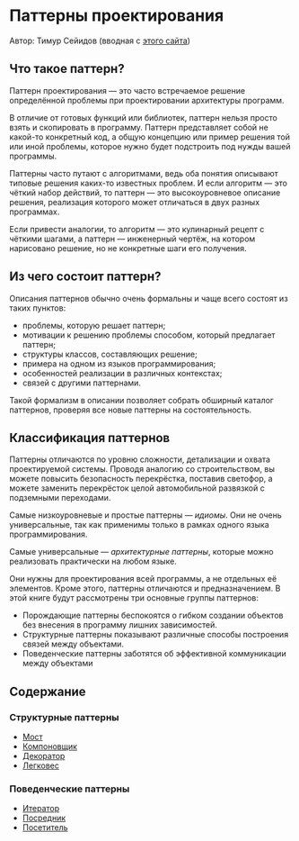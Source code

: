 # Паттерны проектирования
Автор: Тимур Сейидов (вводная с [этого сайта](https://refactoring.guru))

Что такое паттерн?
-------------
Паттерн проектирования — это часто встречаемое решение
определённой проблемы при проектировании архитектуры
программ.

В отличие от готовых функций или библиотек, паттерн
нельзя просто взять и скопировать в программу. Паттерн
представляет собой не какой-то конкретный код, а общую
концепцию или пример решения той или иной проблемы,
которое нужно будет подстроить под нужды вашей
программы.

Паттерны часто путают с алгоритмами, ведь оба понятия
описывают типовые решения каких-то известных проблем.
И если алгоритм — это чёткий набор действий, то паттерн
— это высокоуровневое описание решения, реализация
которого может отличаться в двух разных программах.

Если привести аналогии, то алгоритм — это кулинарный
рецепт с чёткими шагами, а паттерн — инженерный чертёж,
на котором нарисовано решение, но не конкретные шаги
его получения.

Из чего состоит паттерн?
-------------

Описания паттернов обычно очень формальны и чаще
всего состоят из таких пунктов:

* проблемы, которую решает паттерн;
* мотивации к решению проблемы способом, который
предлагает паттерн;
* структуры классов, составляющих решение;
* примера на одном из языков программирования;
* особенностей реализации в различных контекстах;
* связей с другими паттернами.

Такой формализм в описании позволяет собрать обширный
каталог паттернов, проверяя все новые паттерны на
состоятельность.

Классификация паттернов
-------------

Паттерны отличаются по уровню сложности, детализации и
охвата проектируемой системы. Проводя аналогию со
строительством, вы можете повысить безопасность
перекрёстка, поставив светофор, а можете заменить
перекрёсток целой автомобильной развязкой с
подземными переходами.

Самые низкоуровневые и простые паттерны — *идиомы*. Они
не очень универсальные, так как применимы только в
рамках одного языка программирования.

Самые универсальные — *архитектурные паттерны*,
которые можно реализовать практически на любом языке.

Они нужны для проектирования всей программы, а не
отдельных её элементов.
Кроме этого, паттерны отличаются и предназначением. В
этой книге будут рассмотрены три основные группы
паттернов:
* Порождающие паттерны беспокоятся о гибком создании
объектов без внесения в программу лишних зависимостей.
* Структурные паттерны показывают различные способы
построения связей между объектами.
* Поведенческие паттерны заботятся об эффективной
коммуникации между объектами

## Содержание

### Структурные паттерны
* [Мост](Bridge.md)
* [Компоновщик](Composite.md)
* [Декоратор](Decorator.md)
* [Легковес](Flyweight.md)

### Поведенческие паттерны
* [Итератор](Iterator.md)
* [Посредник](Mediator.md)
* [Посетитель](Visitor.md)